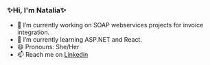 ### ✨Hi, I'm Natalia✨

- 🔭 I’m currently working on SOAP webservices projects for invoice integration.
- 🌱 I’m currently learning ASP.NET and React.
- 😄 Pronouns: She/Her
- 📫 Reach me on [Linkedin](https://www.linkedin.com/in/natalia-coelho-oliveira/)
<!--
**natalia-coelho/natalia-coelho** is a ✨ _special_ ✨ repository because its `README.md` (this file) appears on your GitHub profile.

Here are some ideas to get you started:

- 🔭 I’m currently working on SOAP webservices projects for invoice integration.
- 🌱 I’m currently learning ASP.NET and React.
- 👯 I’m looking to collaborate on ...
- 🤔 I’m looking for help with ...
- 💬 Ask me about ...
- 📫 Reach me at [Linkedin](https://www.linkedin.com/in/natalia-coelho-oliveira/)
- 😄 Pronouns: she/her
- ⚡ Fun fact: ...
-->
